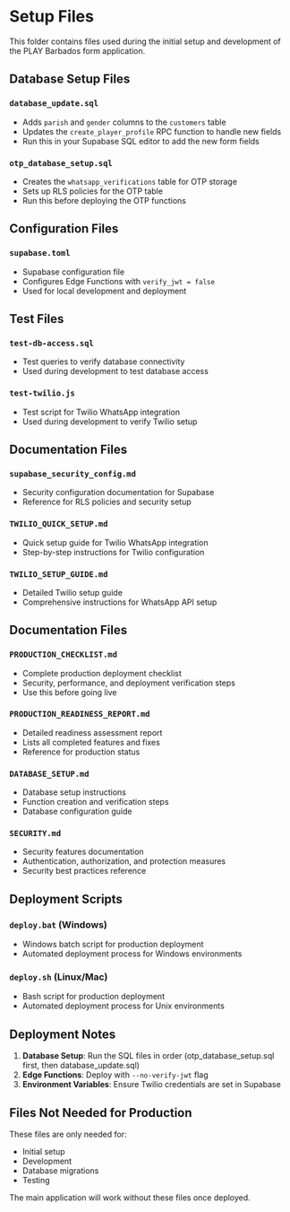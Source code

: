# Setup Files

This folder contains files used during the initial setup and development of the PLAY Barbados form application.

## Database Setup Files

### `database_update.sql`
- Adds `parish` and `gender` columns to the `customers` table
- Updates the `create_player_profile` RPC function to handle new fields
- Run this in your Supabase SQL editor to add the new form fields

### `otp_database_setup.sql`
- Creates the `whatsapp_verifications` table for OTP storage
- Sets up RLS policies for the OTP table
- Run this before deploying the OTP functions

## Configuration Files

### `supabase.toml`
- Supabase configuration file
- Configures Edge Functions with `verify_jwt = false`
- Used for local development and deployment

## Test Files

### `test-db-access.sql`
- Test queries to verify database connectivity
- Used during development to test database access

### `test-twilio.js`
- Test script for Twilio WhatsApp integration
- Used during development to verify Twilio setup

## Documentation Files

### `supabase_security_config.md`
- Security configuration documentation for Supabase
- Reference for RLS policies and security setup

### `TWILIO_QUICK_SETUP.md`
- Quick setup guide for Twilio WhatsApp integration
- Step-by-step instructions for Twilio configuration

### `TWILIO_SETUP_GUIDE.md`
- Detailed Twilio setup guide
- Comprehensive instructions for WhatsApp API setup

## Documentation Files

### `PRODUCTION_CHECKLIST.md`
- Complete production deployment checklist
- Security, performance, and deployment verification steps
- Use this before going live

### `PRODUCTION_READINESS_REPORT.md`
- Detailed readiness assessment report
- Lists all completed features and fixes
- Reference for production status

### `DATABASE_SETUP.md`
- Database setup instructions
- Function creation and verification steps
- Database configuration guide

### `SECURITY.md`
- Security features documentation
- Authentication, authorization, and protection measures
- Security best practices reference

## Deployment Scripts

### `deploy.bat` (Windows)
- Windows batch script for production deployment
- Automated deployment process for Windows environments

### `deploy.sh` (Linux/Mac)
- Bash script for production deployment
- Automated deployment process for Unix environments

## Deployment Notes

1. **Database Setup**: Run the SQL files in order (otp_database_setup.sql first, then database_update.sql)
2. **Edge Functions**: Deploy with `--no-verify-jwt` flag
3. **Environment Variables**: Ensure Twilio credentials are set in Supabase

## Files Not Needed for Production

These files are only needed for:
- Initial setup
- Development
- Database migrations
- Testing

The main application will work without these files once deployed.
